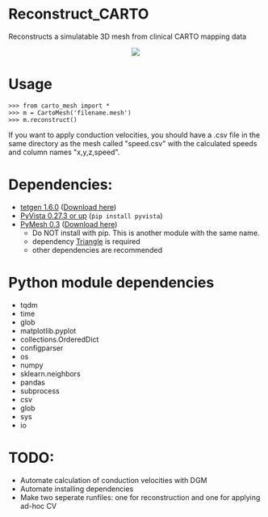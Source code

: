 # Reconstruct_CARTO
Reconstructs a simulatable 3D mesh from clinical CARTO mapping data

<p align="center">
<img src=https://media0.giphy.com/media/bZM2OaOQb4HCVymzna/giphy.gif?cid=790b76112533f1a2f99b476d6833aa55d4b4c8ef9e3227b2&rid=giphy.gif&ct=g />
</p>


# Usage
```
>>> from carto_mesh import *
>>> m = CartoMesh('filename.mesh')
>>> m.reconstruct()
```

If you want to apply conduction velocities, you should have a .csv file in the same
directory as the mesh called "speed.csv" with the calculated speeds and column names "x,y,z,speed".

# Dependencies:
- [tetgen 1.6.0](http://www.wias-berlin.de/software/index.jsp?id=TetGen&lang=1#Download) ([Download here](http://www.wias-berlin.de/software/tetgen/download2.jsp))
- [PyVista 0.27.3 or up](https://docs.pyvista.org/getting-started/index.html) (```ṕip install pyvista```)
- [PyMesh 0.3](https://pymesh.readthedocs.io/en/latest/index.html) ([Download here](https://pymesh.readthedocs.io/en/latest/installation.html))
  - Do NOT install with pip. This is another module with the same name.
  - dependency [Triangle](http://www.cs.cmu.edu/~quake/triangle.html) is required
  - other dependencies are recommended

# Python module dependencies
- tqdm
- time
- glob
- matplotlib.pyplot
- collections.OrderedDict
- configparser
- os
- numpy
- sklearn.neighbors
- pandas
- subprocess
- csv
- glob
- sys
- io
# TODO:
- Automate calculation of conduction velocities with DGM
- Automate installing dependencies
- Make two seperate runfiles: one for reconstruction and one for applying ad-hoc CV

